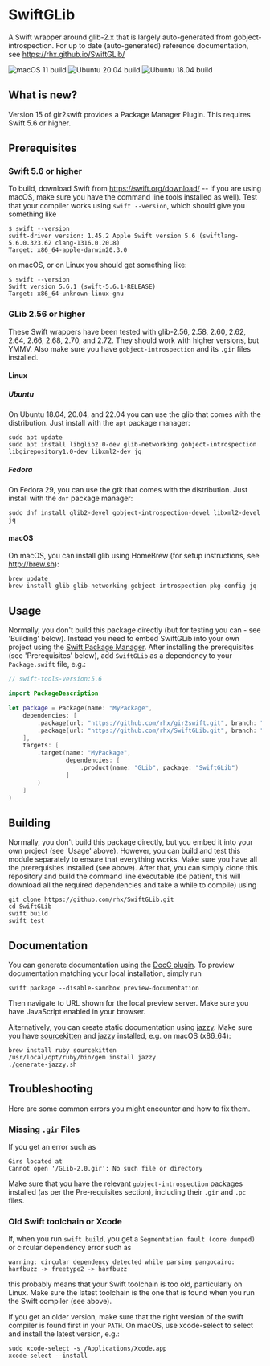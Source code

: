 # SwiftGLib
A Swift wrapper around glib-2.x that is largely auto-generated from gobject-introspection.
For up to date (auto-generated) reference documentation, see https://rhx.github.io/SwiftGLib/

![macOS 11 build](https://github.com/rhx/SwiftGLib/workflows/macOS%2011/badge.svg)
![Ubuntu 20.04 build](https://github.com/rhx/SwiftGLib/workflows/Ubuntu%2020.04/badge.svg)
![Ubuntu 18.04 build](https://github.com/rhx/SwiftGLib/workflows/Ubuntu%2018.04/badge.svg)

## What is new?

Version 15 of gir2swift provides a Package Manager Plugin.  This requires Swift 5.6 or higher.

## Prerequisites

### Swift 5.6 or higher

To build, download Swift from https://swift.org/download/ -- if you are using macOS, make sure you have the command line tools installed as well).  Test that your compiler works using `swift --version`, which should give you something like

	$ swift --version
	swift-driver version: 1.45.2 Apple Swift version 5.6 (swiftlang-5.6.0.323.62 clang-1316.0.20.8)
    Target: x86_64-apple-darwin20.3.0

on macOS, or on Linux you should get something like:

	$ swift --version
	Swift version 5.6.1 (swift-5.6.1-RELEASE)
	Target: x86_64-unknown-linux-gnu

### GLib 2.56 or higher

These Swift wrappers have been tested with glib-2.56, 2.58, 2.60, 2.62, 2.64, 2.66, 2.68, 2.70, and 2.72.  They should work with higher versions, but YMMV.  Also make sure you have `gobject-introspection` and its `.gir` files installed.

#### Linux

##### Ubuntu

On Ubuntu 18.04, 20.04, and 22.04 you can use the glib that comes with the distribution.  Just install with the `apt` package manager:

	sudo apt update
	sudo apt install libglib2.0-dev glib-networking gobject-introspection libgirepository1.0-dev libxml2-dev jq

##### Fedora

On Fedora 29, you can use the gtk that comes with the distribution.  Just install with the `dnf` package manager:

	sudo dnf install glib2-devel gobject-introspection-devel libxml2-devel jq

#### macOS

On macOS, you can install glib using HomeBrew (for setup instructions, see http://brew.sh):

	brew update
	brew install glib glib-networking gobject-introspection pkg-config jq


## Usage

Normally, you don't build this package directly (but for testing you can - see 'Building' below). Instead you need to embed SwiftGLib into your own project using the [Swift Package Manager](https://swift.org/package-manager/).  After installing the prerequisites (see 'Prerequisites' below), add `SwiftGLib` as a dependency to your `Package.swift` file, e.g.:

```Swift
// swift-tools-version:5.6

import PackageDescription

let package = Package(name: "MyPackage",
    dependencies: [
        .package(url: "https://github.com/rhx/gir2swift.git", branch: "main"),
        .package(url: "https://github.com/rhx/SwiftGLib.git", branch: "main"),
    ],    
    targets: [
        .target(name: "MyPackage",
                dependencies: [
                    .product(name: "GLib", package: "SwiftGLib")
                ]
        )
    ]
)
```

## Building

Normally, you don't build this package directly, but you embed it into your own project (see 'Usage' above).  However, you can build and test this module separately to ensure that everything works.  Make sure you have all the prerequisites installed (see above).  After that, you can simply clone this repository and build the command line executable (be patient, this will download all the required dependencies and take a while to compile) using

	git clone https://github.com/rhx/SwiftGLib.git
	cd SwiftGLib
    swift build
    swift test

## Documentation

You can generate documentation using the [DocC plugin](https://apple.github.io/swift-docc-plugin/documentation/swiftdoccplugin/).  To preview documentation matching your local installation, simply run

    swift package --disable-sandbox preview-documentation

Then navigate to URL shown for the local preview server.  Make sure you have JavaScript enabled in your browser.

Alternatively, you can create static documentation using [jazzy](https://github.com/realm/jazzy).
Make sure you have [sourcekitten](https://github.com/jpsim/SourceKitten) and [jazzy](https://github.com/realm/jazzy) installed, e.g. on macOS (x86_64):

	brew install ruby sourcekitten
	/usr/local/opt/ruby/bin/gem install jazzy
	./generate-jazzy.sh

## Troubleshooting
Here are some common errors you might encounter and how to fix them.

### Missing `.gir` Files
If you get an error such as

	Girs located at
	Cannot open '/GLib-2.0.gir': No such file or directory

Make sure that you have the relevant `gobject-introspection` packages installed (as per the Pre-requisites section), including their `.gir` and `.pc` files.

### Old Swift toolchain or Xcode
If, when you run `swift build`, you get a `Segmentation fault (core dumped)` or circular dependency error such as

	warning: circular dependency detected while parsing pangocairo: harfbuzz -> freetype2 -> harfbuzz
	
this probably means that your Swift toolchain is too old, particularly on Linux.
Make sure the latest toolchain is the one that is found when you run the Swift compiler (see above).

  If you get an older version, make sure that the right version of the swift compiler is found first in your `PATH`.  On macOS, use xcode-select to select and install the latest version, e.g.:

	sudo xcode-select -s /Applications/Xcode.app
	xcode-select --install
